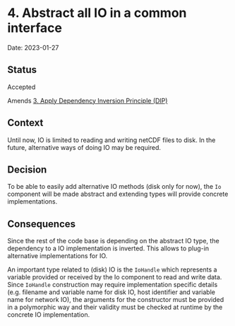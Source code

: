 # 4. Abstract all IO in a common interface

Date: 2023-01-27

## Status

Accepted

Amends [3. Apply Dependency Inversion Principle (DIP)](0003-apply-dependency-inversion-principle.md)

## Context

Until now, IO is limited to reading and writing netCDF files to disk. In the future, alternative ways of doing IO may be required.

## Decision

To be able to easily add alternative IO methods (disk only for now), the `Io` component will be made abstract and extending types will provide concrete implementations.

## Consequences

Since the rest of the code base is depending on the abstract IO type, the dependency to a IO implementation is inverted.
This allows to plug-in alternative implementations for IO.

An important type related to (disk) IO is the `IoHandle` which represents a variable provided or received by the Io component to read and write data.
Since `IoHandle` construction may require implementation specific details (e.g. filename and variable name for disk IO, host identifier and variable name for network IO), the arguments for the constructor must be provided in a polymorphic way and their validity must be checked at runtime by the concrete IO implementation.
